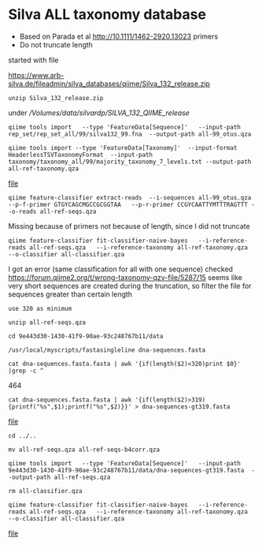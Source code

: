 # Silva ALL taxonomy database

* Based on Parada et al http://10.1111/1462-2920.13023 primers
* Do not truncate length

started with file

https://www.arb-silva.de/fileadmin/silva_databases/qiime/Silva_132_release.zip

`unzip Silva_132_release.zip`

under */Volumes/data/silvardp/SILVA_132_QIIME_release*

`qiime tools import   --type 'FeatureData[Sequence]'   --input-path  rep_set/rep_set_all/99/silva132_99.fna  --output-path all-99_otus.qza`  

`qiime tools import --type 'FeatureData[Taxonomy]'  --input-format HeaderlessTSVTaxonomyFormat  --input-path taxonomy/taxonomy_all/99/majority_taxonomy_7_levels.txt --output-path all-ref-taxonomy.qza`  

[file](https://github.com/suzumar/transect_ms/blob/main/files/all-ref-taxonomy.qza)

`qiime feature-classifier extract-reads  --i-sequences all-99_otus.qza   --p-f-primer GTGYCAGCMGCCGCGGTAA   --p-r-primer CCGYCAATTYMTTTRAGTTT --o-reads all-ref-seqs.qza`

Missing  because of primers not because of length, since I did not truncate

`qiime feature-classifier fit-classifier-naive-bayes   --i-reference-reads all-ref-seqs.qza   --i-reference-taxonomy all-ref-taxonomy.qza   --o-classifier all-classifier.qza`

I got an error (same classification for all with one sequence)
checked <https://forum.qiime2.org/t/wrong-taxonomy-qzv-file/5287/15>
seems like very short sequences are created during the truncation, so filter the file for sequences greater than certain length

```use 320 as minimum```

`unzip all-ref-seqs.qza`

`cd 9e443d30-1430-41f9-90ae-93c248767b11/data`

`/usr/local/myscripts/fastasingleline dna-sequences.fasta`

`cat dna-sequences.fasta.fasta | awk '{if(length($2)<320)print $0}' |grep -c ^`

464

`cat dna-sequences.fasta.fasta | awk '{if(length($2)>319){printf("%s",$1);printf("%s",$2)}}' > dna-sequences-gt319.fasta`

[file](https://github.com/suzumar/transect_ms/blob/main/files/dna-sequences-gt319.fasta)

`cd ../..`

`mv all-ref-seqs.qza all-ref-seqs-b4corr.qza`

`qiime tools import   --type 'FeatureData[Sequence]'   --input-path  9e443d30-1430-41f9-90ae-93c248767b11/data/dna-sequences-gt319.fasta  --output-path all-ref-seqs.qza`

`rm all-classifier.qza`

`qiime feature-classifier fit-classifier-naive-bayes   --i-reference-reads all-ref-seqs.qza   --i-reference-taxonomy all-ref-taxonomy.qza   --o-classifier all-classifier.qza`

[file](https://figshare.com/articles/dataset/all-classifier_qza_tgz/12820445)
